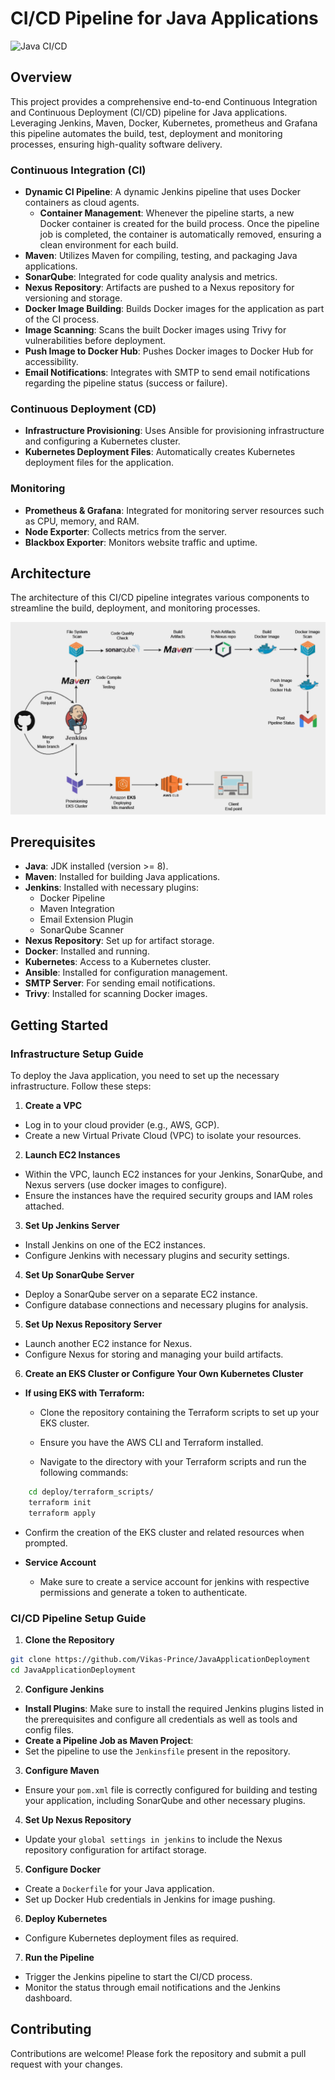 # CI/CD Pipeline for Java Applications

![Java CI/CD](https://img.shields.io/badge/Java-CI/CD-blue.svg)

## Overview

This project provides a comprehensive end-to-end Continuous Integration and Continuous Deployment (CI/CD) pipeline for Java applications. Leveraging Jenkins, Maven, Docker, Kubernetes, prometheus and Grafana this pipeline automates the build, test, deployment and monitoring processes, ensuring high-quality software delivery.

### Continuous Integration (CI)

- **Dynamic CI Pipeline**: A dynamic Jenkins pipeline that uses Docker containers as cloud agents.
  - **Container Management**: Whenever the pipeline starts, a new Docker container is created for the build process. Once the pipeline job is completed, the container is automatically removed, ensuring a clean environment for each build.
- **Maven**: Utilizes Maven for compiling, testing, and packaging Java applications.
- **SonarQube**: Integrated for code quality analysis and metrics.
- **Nexus Repository**: Artifacts are pushed to a Nexus repository for versioning and storage.
- **Docker Image Building**: Builds Docker images for the application as part of the CI process.
- **Image Scanning**: Scans the built Docker images using Trivy for vulnerabilities before deployment.
- **Push Image to Docker Hub**: Pushes Docker images to Docker Hub for accessibility.
- **Email Notifications**: Integrates with SMTP to send email notifications regarding the pipeline status (success or failure).

### Continuous Deployment (CD)

- **Infrastructure Provisioning**: Uses Ansible for provisioning infrastructure and configuring a Kubernetes cluster.
- **Kubernetes Deployment Files**: Automatically creates Kubernetes deployment files for the application.

### Monitoring

- **Prometheus & Grafana**: Integrated for monitoring server resources such as CPU, memory, and RAM.
- **Node Exporter**: Collects metrics from the server.
- **Blackbox Exporter**: Monitors website traffic and uptime.

## Architecture

The architecture of this CI/CD pipeline integrates various components to streamline the build, deployment, and monitoring processes.

![Architecture](snapshots/architecutre.png)

## Prerequisites

- **Java**: JDK installed (version >= 8).
- **Maven**: Installed for building Java applications.
- **Jenkins**: Installed with necessary plugins:
  - Docker Pipeline
  - Maven Integration
  - Email Extension Plugin
  - SonarQube Scanner
- **Nexus Repository**: Set up for artifact storage.
- **Docker**: Installed and running.
- **Kubernetes**: Access to a Kubernetes cluster.
- **Ansible**: Installed for configuration management.
- **SMTP Server**: For sending email notifications.
- **Trivy**: Installed for scanning Docker images.

## Getting Started

### Infrastructure Setup Guide

To deploy the Java application, you need to set up the necessary infrastructure. Follow these steps:

1. **Create a VPC**

- Log in to your cloud provider (e.g., AWS, GCP).
- Create a new Virtual Private Cloud (VPC) to isolate your resources.

2. **Launch EC2 Instances**

- Within the VPC, launch EC2 instances for your Jenkins, SonarQube, and Nexus servers (use docker images to configure).
- Ensure the instances have the required security groups and IAM roles attached.

3. **Set Up Jenkins Server**

- Install Jenkins on one of the EC2 instances.
- Configure Jenkins with necessary plugins and security settings.

4. **Set Up SonarQube Server**

- Deploy a SonarQube server on a separate EC2 instance.
- Configure database connections and necessary plugins for analysis.

5. **Set Up Nexus Repository Server**

- Launch another EC2 instance for Nexus.
- Configure Nexus for storing and managing your build artifacts.

6. **Create an EKS Cluster or Configure Your Own Kubernetes Cluster**

- **If using EKS with Terraform:**

  - Clone the repository containing the Terraform scripts to set up your EKS cluster.

  - Ensure you have the AWS CLI and Terraform installed.
  - Navigate to the directory with your Terraform scripts and run the following commands:

```bash
    cd deploy/terraform_scripts/
    terraform init
    terraform apply
```

- Confirm the creation of the EKS cluster and related resources when prompted.

- **Service Account**
  - Make sure to create a service account for jenkins with respective permissions and generate a token to authenticate.

### CI/CD Pipeline Setup Guide

1. **Clone the Repository**

```bash
git clone https://github.com/Vikas-Prince/JavaApplicationDeployment
cd JavaApplicationDeployment
```

2. **Configure Jenkins**

- **Install Plugins**: Make sure to install the required Jenkins plugins listed in the prerequisites and configure all credentials as well as tools and config files.
- **Create a Pipeline Job as Maven Project**:
- Set the pipeline to use the `Jenkinsfile` present in the repository.

3. **Configure Maven**

- Ensure your `pom.xml` file is correctly configured for building and testing your application, including SonarQube and other necessary plugins.

4. **Set Up Nexus Repository**

- Update your `global settings in jenkins` to include the Nexus repository configuration for artifact storage.

5. **Configure Docker**

- Create a `Dockerfile` for your Java application.
- Set up Docker Hub credentials in Jenkins for image pushing.

6. **Deploy Kubernetes**

- Configure Kubernetes deployment files as required.

7. **Run the Pipeline**

- Trigger the Jenkins pipeline to start the CI/CD process.
- Monitor the status through email notifications and the Jenkins dashboard.

## Contributing

Contributions are welcome! Please fork the repository and submit a pull request with your changes.
